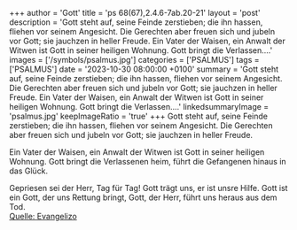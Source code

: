 +++
author = 'Gott'
title = 'ps 68(67),2.4.6-7ab.20-21'
layout = 'post'
description = 'Gott steht auf, seine Feinde zerstieben; die ihn hassen, fliehen vor seinem Angesicht. Die Gerechten aber freuen sich und jubeln vor Gott; sie jauchzen in heller Freude.  Ein Vater der Waisen, ein Anwalt der Witwen ist Gott in seiner heiligen Wohnung. Gott bringt die Verlassen....'
images = ['/symbols/psalmus.jpg']
categories = ['PSALMUS']
tags = ['PSALMUS']
date = '2023-10-30 08:00:00 +0100'
summary = 'Gott steht auf, seine Feinde zerstieben; die ihn hassen, fliehen vor seinem Angesicht. Die Gerechten aber freuen sich und jubeln vor Gott; sie jauchzen in heller Freude.  Ein Vater der Waisen, ein Anwalt der Witwen ist Gott in seiner heiligen Wohnung. Gott bringt die Verlassen....'
linkedsummaryImage = 'psalmus.jpg'
keepImageRatio = 'true'
+++
Gott steht auf, seine Feinde zerstieben;
die ihn hassen, fliehen vor seinem Angesicht.
Die Gerechten aber freuen sich und jubeln vor Gott;
sie jauchzen in heller Freude.

Ein Vater der Waisen, ein Anwalt der Witwen
ist Gott in seiner heiligen Wohnung.
Gott bringt die Verlassenen heim,
führt die Gefangenen hinaus in das Glück.<!--more-->

Gepriesen sei der Herr, Tag für Tag!
Gott trägt uns, er ist unsre Hilfe.
Gott ist ein Gott, der uns Rettung bringt,
Gott, der Herr, führt uns heraus aus dem Tod.<br> [Quelle: Evangelizo](https://evangeliumtagfuertag.org/DE/gospel)